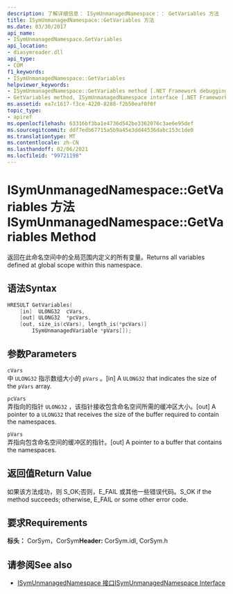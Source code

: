 ```yaml
---
description: 了解详细信息： ISymUnmanagedNamespace：： GetVariables 方法
title: ISymUnmanagedNamespace::GetVariables 方法
ms.date: 03/30/2017
api_name:
- ISymUnmanagedNamespace.GetVariables
api_location:
- diasymreader.dll
api_type:
- COM
f1_keywords:
- ISymUnmanagedNamespace::GetVariables
helpviewer_keywords:
- ISymUnmanagedNamespace::GetVariables method [.NET Framework debugging]
- GetVariables method, ISymUnmanagedNamespace interface [.NET Framework debugging]
ms.assetid: ea7c1617-f3ce-4220-8288-f2b50eaf0f0f
topic_type:
- apiref
ms.openlocfilehash: 63316bf3ba1e4736d542be3362076c3ae6e95def
ms.sourcegitcommit: ddf7edb67715a5b9a45e3dd44536dabc153c1de0
ms.translationtype: MT
ms.contentlocale: zh-CN
ms.lasthandoff: 02/06/2021
ms.locfileid: "99721198"
---
```

# <a name="isymunmanagednamespacegetvariables-method"></a><span data-ttu-id="508ed-103">ISymUnmanagedNamespace::GetVariables 方法</span><span class="sxs-lookup"><span data-stu-id="508ed-103">ISymUnmanagedNamespace::GetVariables Method</span></span>

<span data-ttu-id="508ed-104">返回在此命名空间中的全局范围内定义的所有变量。</span><span class="sxs-lookup"><span data-stu-id="508ed-104">Returns all variables defined at global scope within this namespace.</span></span>  
  
## <a name="syntax"></a><span data-ttu-id="508ed-105">语法</span><span class="sxs-lookup"><span data-stu-id="508ed-105">Syntax</span></span>  
  
```cpp
HRESULT GetVariables(  
    [in]  ULONG32  cVars,  
    [out] ULONG32  *pcVars,  
    [out, size_is(cVars), length_is(*pcVars)]  
        ISymUnmanagedVariable *pVars[]);  
```  
  
## <a name="parameters"></a><span data-ttu-id="508ed-106">参数</span><span class="sxs-lookup"><span data-stu-id="508ed-106">Parameters</span></span>  

 `cVars`  
 <span data-ttu-id="508ed-107">中 `ULONG32` 指示数组大小的 `pVars` 。</span><span class="sxs-lookup"><span data-stu-id="508ed-107">[in] A `ULONG32` that indicates the size of the `pVars` array.</span></span>  
  
 `pcVars`  
 <span data-ttu-id="508ed-108">弄指向的指针 `ULONG32` ，该指针接收包含命名空间所需的缓冲区大小。</span><span class="sxs-lookup"><span data-stu-id="508ed-108">[out] A pointer to a `ULONG32` that receives the size of the buffer required to contain the namespaces.</span></span>  
  
 `pVars`  
 <span data-ttu-id="508ed-109">弄指向包含命名空间的缓冲区的指针。</span><span class="sxs-lookup"><span data-stu-id="508ed-109">[out] A pointer to a buffer that contains the namespaces.</span></span>  
  
## <a name="return-value"></a><span data-ttu-id="508ed-110">返回值</span><span class="sxs-lookup"><span data-stu-id="508ed-110">Return Value</span></span>  

 <span data-ttu-id="508ed-111">如果该方法成功，则 S_OK;否则，E_FAIL 或其他一些错误代码。</span><span class="sxs-lookup"><span data-stu-id="508ed-111">S_OK if the method succeeds; otherwise, E_FAIL or some other error code.</span></span>  
  
## <a name="requirements"></a><span data-ttu-id="508ed-112">要求</span><span class="sxs-lookup"><span data-stu-id="508ed-112">Requirements</span></span>  

 <span data-ttu-id="508ed-113">**标头：** CorSym，CorSym</span><span class="sxs-lookup"><span data-stu-id="508ed-113">**Header:** CorSym.idl, CorSym.h</span></span>  
  
## <a name="see-also"></a><span data-ttu-id="508ed-114">请参阅</span><span class="sxs-lookup"><span data-stu-id="508ed-114">See also</span></span>

- [<span data-ttu-id="508ed-115">ISymUnmanagedNamespace 接口</span><span class="sxs-lookup"><span data-stu-id="508ed-115">ISymUnmanagedNamespace Interface</span></span>](isymunmanagednamespace-interface.md)
